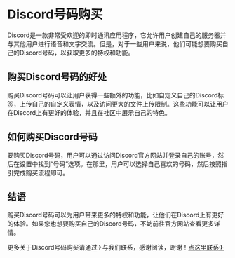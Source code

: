 # Discord号码购买

Discord是一款非常受欢迎的即时通讯应用程序，它允许用户创建自己的服务器并与其他用户进行语音和文字交流。但是，对于一些用户来说，他们可能想要购买自己的Discord号码，以获取更多的特权和功能。

## 购买Discord号码的好处

购买Discord号码可以让用户获得一些额外的功能，比如自定义自己的Discord标签，上传自己的自定义表情，以及访问更大的文件上传限制。这些功能可以让用户在Discord上有更好的体验，并且在社区中展示自己的特色。

## 如何购买Discord号码

要购买Discord号码，用户可以通过访问Discord官方网站并登录自己的账号，然后在设置中找到“号码”选项。在那里，用户可以选择自己喜欢的号码，然后按照指引完成购买流程即可。

## 结语

购买Discord号码可以为用户带来更多的特权和功能，让他们在Discord上有更好的体验。如果您也想要购买自己的Discord号码，不妨前往官方网站查看更多详情。

更多关于Discord号码购买请通过✈与我们联系，感谢阅读，谢谢！[点这里联系✈](https://www.k02.cc)
